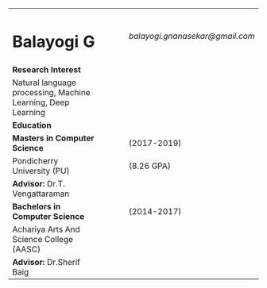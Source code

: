 
<html>
<body>
	<center>
	<table border="0">
		<tr>
			<td><h1>Balayogi G</h1></td><td></td><td></td><td></td><td><i>balayogi.gnanasekar@gmail.com</i></td>
		</tr>
		<tr>
			<td>
				<b><div id="title">Research Interest</div></b>
			</td>
		</tr>
		<tr>
			<td>
			Natural language processing, Machine Learning, Deep Learning
			</td>
		</tr>
		<tr></tr>
		<tr></tr>
		<tr></tr>
		<tr>
			<td>
			<b><div id="title">Education</div></b>
		    </td>
		</tr>
		<tr>
			<td><b>Masters in Computer Science</b></td><td></td><td></td><td></td><td>(2017-2019)</td>
		</tr>
		<tr>
			<td>Pondicherry University (PU)</td><td></td><td></td><td></td><td>(8.26 GPA)</td>
		</tr>
		<tr>	
			<td><b>Advisor:</b> Dr.T. Vengattaraman</td>
		</tr>
		<tr>
			<td><b>Bachelors in Computer Science</b></td><td></td><td></td><td></td><td>(2014-2017)</td>
		</tr>
		<tr>
			<td>Achariya Arts And Science College (AASC)</td><td></td><td></td><td></td><td></td>
		</tr>
		<tr>	
			<td><b>Advisor:</b> Dr.Sherif Baig</td>
		</tr>
	</table>
	</center>
</body>
</html>

